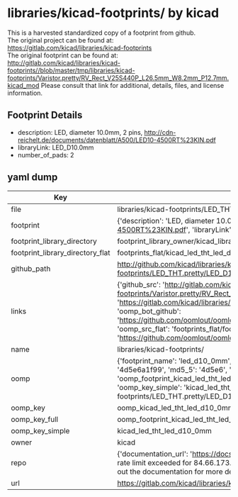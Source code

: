 # libraries/kicad-footprints/ by kicad  
This is a harvested standardized copy of a footprint from github.  
The original project can be found at:  
https://gitlab.com/kicad/libraries/kicad-footprints  
The original footprint can be found at:
http://gitlab.com/kicad/libraries/kicad-footprints//blob/master/tmp/libraries/kicad-footprints/Varistor.pretty/RV_Rect_V25S440P_L26.5mm_W8.2mm_P12.7mm.kicad_mod
Please consult that link for additional, details, files, and license information.  
## Footprint Details
* description: LED, diameter 10.0mm, 2 pins, http://cdn-reichelt.de/documents/datenblatt/A500/LED10-4500RT%23KIN.pdf  
* libraryLink: LED_D10.0mm  
* number_of_pads: 2  
## yaml dump  
| Key | Value |  
| --- | --- |  
| file | libraries/kicad-footprints/LED_THT.pretty/LED_D10.0mm.kicad_mod |  
| footprint | {'description': 'LED, diameter 10.0mm, 2 pins, http://cdn-reichelt.de/documents/datenblatt/A500/LED10-4500RT%23KIN.pdf', 'libraryLink': 'LED_D10.0mm', 'number_of_pads': 2} |  
| footprint_library_directory | footprint_library_owner/kicad_libraries/kicad-footprints/ |  
| footprint_library_directory_flat | footprints_flat/kicad_led_tht_led_d10_0mm/working |  
| github_path | http://github.com/kicad/libraries/kicad-footprints//blob/master/tmp/libraries/kicad-footprints/LED_THT.pretty/LED_D10.0mm.kicad_mod |  
| links | {'github_src': 'http://gitlab.com/kicad/libraries/kicad-footprints//blob/master/tmp/libraries/kicad-footprints/Varistor.pretty/RV_Rect_V25S440P_L26.5mm_W8.2mm_P12.7mm.kicad_mod', 'github_src_repo': 'https://gitlab.com/kicad/libraries/kicad-footprints', 'oomp_bot': 'footprints/kicad_led_tht_led_d10_0mm/working', 'oomp_bot_github': 'https://github.com/oomlout/oomlout_oomp_footprint_bot/tree/main/footprints/kicad_led_tht_led_d10_0mm/working', 'oomp_src_flat': 'footprints_flat/footprints_flat/kicad_led_tht_led_d10_0mm/working', 'oomp_src_flat_github': 'https://github.com/oomlout/oomlout_oomp_footprint_src/tree/main/footprints_flat/kicad_led_tht_led_d10_0mm/working'} |  
| name | libraries/kicad-footprints/ |  
| oomp | {'footprint_name': 'led_d10_0mm', 'library_name': 'led_tht', 'md5': '4d5e6a1f995d21b3396d0f2de2f8e1a5', 'md5_10': '4d5e6a1f99', 'md5_5': '4d5e6', 'md5_6': '4d5e6a', 'oomp_key': 'oomp_kicad_led_tht_led_d10_0mm', 'oomp_key_extra': 'oomp_footprint_kicad_led_tht_led_d10_0mm', 'oomp_key_full': 'oomp_footprint_kicad_led_tht_led_d10_0mm_4d5e6a', 'oomp_key_simple': 'kicad_led_tht_led_d10_0mm', 'original_filename': 'libraries/kicad-footprints/LED_THT.pretty/LED_D10.0mm.kicad_mod', 'owner_name': 'kicad'} |  
| oomp_key | oomp_kicad_led_tht_led_d10_0mm |  
| oomp_key_full | oomp_footprint_kicad_led_tht_led_d10_0mm |  
| oomp_key_simple | kicad_led_tht_led_d10_0mm |  
| owner | kicad |  
| repo | {'documentation_url': 'https://docs.github.com/rest/overview/resources-in-the-rest-api#rate-limiting', 'message': "API rate limit exceeded for 84.66.173.59. (But here's the good news: Authenticated requests get a higher rate limit. Check out the documentation for more details.)"} |  
| url | https://gitlab.com/kicad/libraries/kicad-footprints |  


